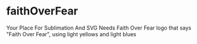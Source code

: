 # faithOverFear
Your Place For Sublimation And SVG Needs
Faith Over Fear
logo that says "Faith Over Fear", using light yellows and light blues